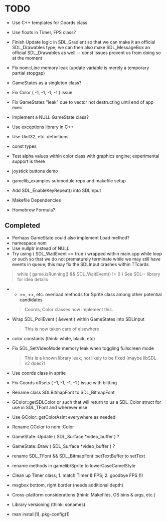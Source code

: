 # TODO

* Use C++ templates for Coords class

* Use floats in Timer, FPS class?

* Finish Update logic in SDL_Gradient so that we can make it an official SDL_Drawables type;
  we can then also make SDL_MessageBox an official SDL_Drawables as well -- const
  issues prevent us from doing so at the moment

* Fix nom::Line memory leak (update variable is merely a temporary partial stopgap)

* GameStates as a singleton class?

* Fix Color ( -1, -1, -1, -1 ) issue
* Fix GameStates "leak" due to vector not destructing until end of app exec
* Implement a NULL GameState class?

* Use exceptions library in C++
* Use Uint32, etc. definitions
* const types

* Test alpha values within color class with graphics engine; experimental support
is there

* joystick buttons demo

* gamelib_examples submodule repo and makefile setup

* Add SDL_EnableKeyRepeat() into SDLInput

* Makefile Dependencies

* Homebrew Formula?

## Completed

* Perhaps GameState could also implement Load method?
* namespace nom
* Use nullptr instead of NULL
* Try using ( SDL_WaitEvent == true ) wrapped within main.cpp while loop or such
so that we do not prematurely terminate while we may still have events in queue;
this may fix the SDLInput crashes within TTcards
> while ( game.isRunning() && SDL_WaitEvent() != 0 )
> See SDL-- library for idea details

* * +=, ++, etc. overload methods for Sprite class among other potential candidates
  > Coords, Color classes now implement this.

* Wrap SDL_PollEvent ( &event ) within GameStates into SDLInput
  > This is now taken care of elsewhere

* color constants (think: white, black, etc)

* Fix SDL_SetVideoMode memory leak when toggling fullscreen mode
  > This is a known library leak; not likely to be fixed (maybe libSDL v2 does?)

* Use coords class in sprite
* Fix Coords offsets ( -1, -1, -1, -1 ) issue with blitting
* Rename class SDLBitmapFont to SDL_BitmapFont
* GColor::getSDLColor or such that will return to us a SDL_Color struct for use in
SDL_TFont and wherever else
* Use GColor::getColorAsInt everywhere as needed
* Rename GColor to nom::Color
* GameState::Update ( SDL_Surface *video_buffer ) ?
* GameState::Draw ( SDL_Surface *video_buffer ) ?
* rename SDL_TFont && SDL_BitmapFont::setTextBuffer to setText
* rename methods in gamelib/Sprite to lowerCaseCamelStyle
* Clean up Timer class; 1. match Timer & FPS; <strikethrough> 2. goodbye FPS (!) </strikethrough>
* msgbox bottom, right border (needs additional depth)
* Cross-platform considerations (think: Makefiles, OS bins & args, etc.)
* Library versioning (think: sonames)
* man install(1), pkg-config(1)
